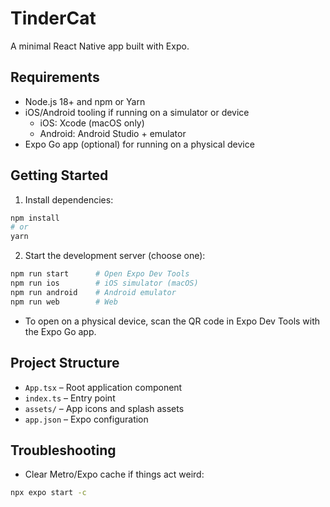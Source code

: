 # TinderCat

A minimal React Native app built with Expo.

## Requirements

- Node.js 18+ and npm or Yarn
- iOS/Android tooling if running on a simulator or device
  - iOS: Xcode (macOS only)
  - Android: Android Studio + emulator
- Expo Go app (optional) for running on a physical device

## Getting Started

1. Install dependencies:

```bash
npm install
# or
yarn
```

2. Start the development server (choose one):

```bash
npm run start      # Open Expo Dev Tools
npm run ios        # iOS simulator (macOS)
npm run android    # Android emulator
npm run web        # Web
```

- To open on a physical device, scan the QR code in Expo Dev Tools with the Expo Go app.

## Project Structure

- `App.tsx` – Root application component
- `index.ts` – Entry point
- `assets/` – App icons and splash assets
- `app.json` – Expo configuration

## Troubleshooting

- Clear Metro/Expo cache if things act weird:

```bash
npx expo start -c
```
